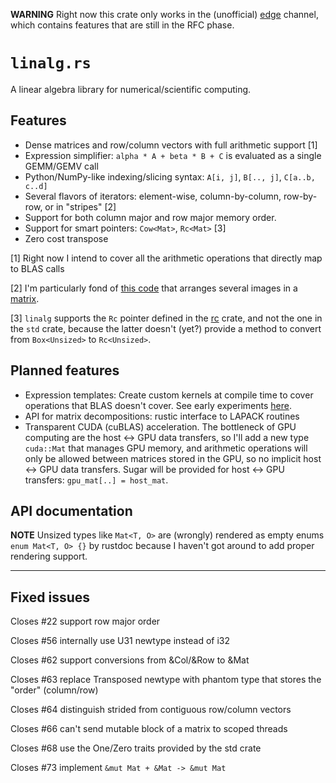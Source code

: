 **WARNING** Right now this crate only works in the (unofficial) [edge] channel, which contains
features that are still in the RFC phase.

[edge]: https://github.com/japaric/rusty-edge

# `linalg.rs`

A linear algebra library for numerical/scientific computing.

## Features

- Dense matrices and row/column vectors with full arithmetic support [1]
- Expression simplifier: `alpha * A + beta * B + C` is evaluated as a single GEMM/GEMV call
- Python/NumPy-like indexing/slicing syntax: `A[i, j]`, `B[.., j]`, `C[a..b, c..d]`
- Several flavors of iterators: element-wise, column-by-column, row-by-row, or in "stripes" [2]
- Support for both column major and row major memory order.
- Support for smart pointers: `Cow<Mat>`, `Rc<Mat>` [3]
- Zero cost transpose

[1] Right now I intend to cover all the arithmetic operations that directly map to BLAS calls

[2] I'm particularly fond of [this code] that arranges several images in a [matrix].

[3] `linalg` supports the `Rc` pointer defined in the [rc] crate, and not the one in the `std`
crate, because the latter doesn't (yet?) provide a method to convert from `Box<Unsized>` to
`Rc<Unsized>`.

[this code]: https://github.com/japaric/linalg.rs/blob/ng/src/nn/images.rs#L128-134
[matrix]: https://github.com/japaric/linalg.rs/blob/ng/src/nn/training_set.png
[rc]: https://github.com/japaric/rc.rs

## Planned features

- Expression templates: Create custom kernels at compile time to cover operations that BLAS doesn't
  cover. See early experiments [here].
- API for matrix decompositions: rustic interface to LAPACK routines
- Transparent CUDA (cuBLAS) acceleration. The bottleneck of GPU computing are the host <-> GPU
  data transfers, so I'll add a new type `cuda::Mat` that manages GPU memory, and arithmetic
  operations will only be allowed between matrices stored in the GPU, so no implicit host <-> GPU
  data transfers. Sugar will be provided for host <-> GPU transfers: `gpu_mat[..] = host_mat`.

[here]: https://github.com/japaric/et.rs

## API documentation

**NOTE** Unsized types like `Mat<T, O>` are (wrongly) rendered as empty enums `enum Mat<T, O> {}` by
rustdoc because I haven't got around to add proper rendering support.

---

## Fixed issues

Closes #22 support row major order

Closes #56 internally use U31 newtype instead of i32

Closes #62 support conversions from &Col/&Row to &Mat

Closes #63 replace Transposed newtype with phantom type that stores the "order" (column/row)

Closes #64 distinguish strided from contiguous row/column vectors

Closes #66 can't send mutable block of a matrix to scoped threads

Closes #68 use the One/Zero traits provided by the std crate

Closes #73 implement `&mut Mat + &Mat -> &mut Mat`
